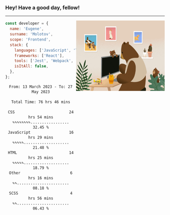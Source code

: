 ### Hey! Have a good day, fellow!
---
<img align='right' alt='GIF' vertical-align='center' src='./src/giphy.gif' width='280px' height='222px'/>

```javascript
const developer = {
  name: 'Eugene',
  surname: 'Molotov',
  scope: 'Frontend',
  stack: {
    languages: ['JavaScript', 'TypeScript'],
    frameworks: ['React'],
    tools: ['Jest', 'Webpack', 'Sass'],
    isItAll: false,
  },
};
```

<div align="center">
<!--START_SECTION:waka-->

```text
From: 13 March 2023 - To: 27 May 2023

Total Time: 76 hrs 46 mins

CSS                        24 hrs 54 mins  ✎✎✎✎✎✎✎✎.................   32.45 %
JavaScript                 16 hrs 29 mins  ✎✎✎✎✎....................   21.48 %
HTML                       14 hrs 25 mins  ✎✎✎✎✎....................   18.79 %
Other                      6 hrs 16 mins   ✎✎.......................   08.18 %
SCSS                       4 hrs 56 mins   ✎✎.......................   06.43 %
```

<!--END_SECTION:waka-->

